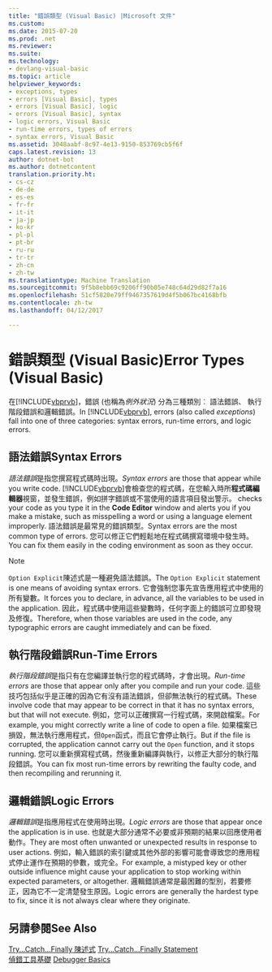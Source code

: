 ```yaml
---
title: "錯誤類型 (Visual Basic) |Microsoft 文件"
ms.custom: 
ms.date: 2015-07-20
ms.prod: .net
ms.reviewer: 
ms.suite: 
ms.technology:
- devlang-visual-basic
ms.topic: article
helpviewer_keywords:
- exceptions, types
- errors [Visual Basic], types
- errors [Visual Basic], logic
- errors [Visual Basic], syntax
- logic errors, Visual Basic
- run-time errors, types of errors
- syntax errors, Visual Basic
ms.assetid: 3048aabf-8c97-4e13-9150-853769cb5f6f
caps.latest.revision: 13
author: dotnet-bot
ms.author: dotnetcontent
translation.priority.ht:
- cs-cz
- de-de
- es-es
- fr-fr
- it-it
- ja-jp
- ko-kr
- pl-pl
- pt-br
- ru-ru
- tr-tr
- zh-cn
- zh-tw
ms.translationtype: Machine Translation
ms.sourcegitcommit: 9f5b8ebb69c9206ff90b05e748c64d29d82f7a16
ms.openlocfilehash: 51cf5820e79ff9467357619d4f5b067bc4168bfb
ms.contentlocale: zh-tw
ms.lasthandoff: 04/12/2017

---
```

# <a name="error-types-visual-basic"></a><span data-ttu-id="0a5fc-102">錯誤類型 (Visual Basic)</span><span class="sxs-lookup"><span data-stu-id="0a5fc-102">Error Types (Visual Basic)</span></span>
<span data-ttu-id="0a5fc-103">在[!INCLUDE[vbprvb](../../../csharp/programming-guide/concepts/linq/includes/vbprvb_md.md)]，錯誤 (也稱為*例外狀況*) 分為三種類別︰ 語法錯誤、 執行階段錯誤和邏輯錯誤。</span><span class="sxs-lookup"><span data-stu-id="0a5fc-103">In [!INCLUDE[vbprvb](../../../csharp/programming-guide/concepts/linq/includes/vbprvb_md.md)], errors (also called *exceptions*) fall into one of three categories: syntax errors, run-time errors, and logic errors.</span></span>  
  
## <a name="syntax-errors"></a><span data-ttu-id="0a5fc-104">語法錯誤</span><span class="sxs-lookup"><span data-stu-id="0a5fc-104">Syntax Errors</span></span>  
 <span data-ttu-id="0a5fc-105">*語法錯誤*是指您撰寫程式碼時出現。</span><span class="sxs-lookup"><span data-stu-id="0a5fc-105">*Syntax errors* are those that appear while you write code.</span></span> [!INCLUDE[vbprvb](../../../csharp/programming-guide/concepts/linq/includes/vbprvb_md.md)]<span data-ttu-id="0a5fc-106">會檢查您的程式碼，在您輸入時所**程式碼編輯器**視窗，並發生錯誤，例如拼字錯誤或不當使用的語言項目發出警示。</span><span class="sxs-lookup"><span data-stu-id="0a5fc-106"> checks your code as you type it in the **Code Editor** window and alerts you if you make a mistake, such as misspelling a word or using a language element improperly.</span></span> <span data-ttu-id="0a5fc-107">語法錯誤是最常見的錯誤類型。</span><span class="sxs-lookup"><span data-stu-id="0a5fc-107">Syntax errors are the most common type of errors.</span></span> <span data-ttu-id="0a5fc-108">您可以修正它們輕鬆地在程式碼撰寫環境中發生時。</span><span class="sxs-lookup"><span data-stu-id="0a5fc-108">You can fix them easily in the coding environment as soon as they occur.</span></span>  
  
> [!NOTE]
>  <span data-ttu-id="0a5fc-109">`Option Explicit`陳述式是一種避免語法錯誤。</span><span class="sxs-lookup"><span data-stu-id="0a5fc-109">The `Option Explicit` statement is one means of avoiding syntax errors.</span></span> <span data-ttu-id="0a5fc-110">它會強制您事先宣告應用程式中使用的所有變數。</span><span class="sxs-lookup"><span data-stu-id="0a5fc-110">It forces you to declare, in advance, all the variables to be used in the application.</span></span> <span data-ttu-id="0a5fc-111">因此，程式碼中使用這些變數時，任何字面上的錯誤可立即發現及修復。</span><span class="sxs-lookup"><span data-stu-id="0a5fc-111">Therefore, when those variables are used in the code, any typographic errors are caught immediately and can be fixed.</span></span>  
  
## <a name="run-time-errors"></a><span data-ttu-id="0a5fc-112">執行階段錯誤</span><span class="sxs-lookup"><span data-stu-id="0a5fc-112">Run-Time Errors</span></span>  
 <span data-ttu-id="0a5fc-113">*執行階段錯誤*是指只有在您編譯並執行您的程式碼時，才會出現。</span><span class="sxs-lookup"><span data-stu-id="0a5fc-113">*Run-time errors* are those that appear only after you compile and run your code.</span></span> <span data-ttu-id="0a5fc-114">這些技巧包括似乎是正確的因為它有沒有語法錯誤，但卻無法執行的程式碼。</span><span class="sxs-lookup"><span data-stu-id="0a5fc-114">These involve code that may appear to be correct in that it has no syntax errors, but that will not execute.</span></span> <span data-ttu-id="0a5fc-115">例如，您可以正確撰寫一行程式碼，來開啟檔案。</span><span class="sxs-lookup"><span data-stu-id="0a5fc-115">For example, you might correctly write a line of code to open a file.</span></span> <span data-ttu-id="0a5fc-116">如果檔案已損毀，無法執行應用程式，但`Open`函式，而且它會停止執行。</span><span class="sxs-lookup"><span data-stu-id="0a5fc-116">But if the file is corrupted, the application cannot carry out the `Open` function, and it stops running.</span></span> <span data-ttu-id="0a5fc-117">您可以重新撰寫程式碼，然後重新編譯與執行，以修正大部分的執行階段錯誤。</span><span class="sxs-lookup"><span data-stu-id="0a5fc-117">You can fix most run-time errors by rewriting the faulty code, and then recompiling and rerunning it.</span></span>  
  
## <a name="logic-errors"></a><span data-ttu-id="0a5fc-118">邏輯錯誤</span><span class="sxs-lookup"><span data-stu-id="0a5fc-118">Logic Errors</span></span>  
 <span data-ttu-id="0a5fc-119">*邏輯錯誤*是指應用程式在使用時出現。</span><span class="sxs-lookup"><span data-stu-id="0a5fc-119">*Logic errors* are those that appear once the application is in use.</span></span> <span data-ttu-id="0a5fc-120">也就是大部分通常不必要或非預期的結果以回應使用者動作。</span><span class="sxs-lookup"><span data-stu-id="0a5fc-120">They are most often unwanted or unexpected results in response to user actions.</span></span> <span data-ttu-id="0a5fc-121">例如，輸入錯誤的索引鍵或其他外部的影響可能會導致您的應用程式停止運作在預期的參數，或完全。</span><span class="sxs-lookup"><span data-stu-id="0a5fc-121">For example, a mistyped key or other outside influence might cause your application to stop working within expected parameters, or altogether.</span></span> <span data-ttu-id="0a5fc-122">邏輯錯誤通常是最困難的型別，若要修正，因為它不一定清楚發生原因。</span><span class="sxs-lookup"><span data-stu-id="0a5fc-122">Logic errors are generally the hardest type to fix, since it is not always clear where they originate.</span></span>  
  
## <a name="see-also"></a><span data-ttu-id="0a5fc-123">另請參閱</span><span class="sxs-lookup"><span data-stu-id="0a5fc-123">See Also</span></span>  
 <span data-ttu-id="0a5fc-124">[Try...Catch...Finally 陳述式](../../../visual-basic/language-reference/statements/try-catch-finally-statement.md) </span><span class="sxs-lookup"><span data-stu-id="0a5fc-124">[Try...Catch...Finally Statement](../../../visual-basic/language-reference/statements/try-catch-finally-statement.md) </span></span>  
<span data-ttu-id="0a5fc-125"> [偵錯工具基礎](https://docs.microsoft.com/visualstudio/debugger/debugger-basics)</span><span class="sxs-lookup"><span data-stu-id="0a5fc-125"> [Debugger Basics](https://docs.microsoft.com/visualstudio/debugger/debugger-basics)</span></span>
